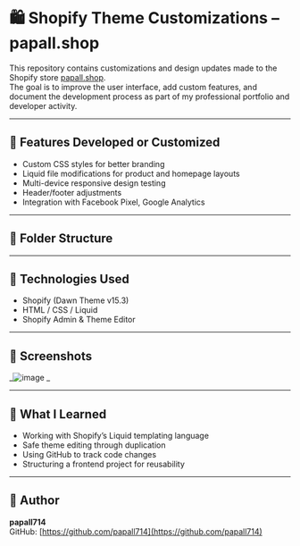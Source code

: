# 🛍️ Shopify Theme Customizations – papall.shop

This repository contains customizations and design updates made to the Shopify store [papall.shop](https://papall.shop).  
The goal is to improve the user interface, add custom features, and document the development process as part of my professional portfolio and developer activity.

---

## 🔧 Features Developed or Customized

- Custom CSS styles for better branding
- Liquid file modifications for product and homepage layouts
- Multi-device responsive design testing
- Header/footer adjustments
- Integration with Facebook Pixel, Google Analytics

---

## 📁 Folder Structure


---

## 🚀 Technologies Used

- Shopify (Dawn Theme v15.3)
- HTML / CSS / Liquid
- Shopify Admin & Theme Editor

---

## 📸 Screenshots

_![image](https://github.com/user-attachments/assets/00b67c6b-7142-48d7-837e-e51dedcda9bc)
_

---

## 🧠 What I Learned

- Working with Shopify’s Liquid templating language
- Safe theme editing through duplication
- Using GitHub to track code changes
- Structuring a frontend project for reusability

---

## 👤 Author

**papall714**  
GitHub: [https://github.com/papall714](https://github.com/papall714)
